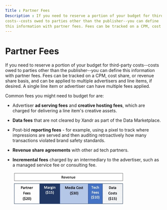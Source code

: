 ```yaml
---
Title : Partner Fees
Description : If you need to reserve a portion of your budget for third-party
costs--costs owed to parties other than the publisher--you can define
this information with partner fees. Fees can be tracked on a CPM, cost
---
```



# Partner Fees



If you need to reserve a portion of your budget for third-party
costs--costs owed to parties other than the publisher--you can define
this information with partner fees. Fees can be tracked on a CPM, cost
share, or revenue share basis, and can be applied to multiple
advertisers and line items, if desired. A single line item or advertiser
can have multiple fees applied.

Common fees you might need to budget for are:

- Advertiser **ad serving fees** and **creative hosting fees**, which
  are charged for delivering a line item's creative assets.

- **Data fees** that are not cleared by Xandr as
  part of the Data Marketplace.

- Post-bid **reporting fees** - for example, using a pixel to track
  where impressions are served and then auditing retroactively how many
  transactions violated brand safety standards.

- **Revenue share agreements** with other ad tech partners.

- **Incremental fees** charged by an intermediary to the advertiser,
  such as a managed service fee or consulting fee.

  ![Revenue broken out into different costs](media/partner-fees-graphic.png)





